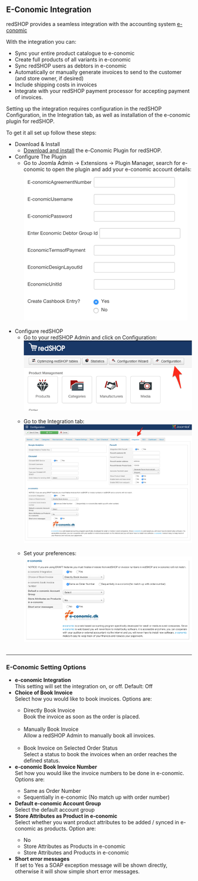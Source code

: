 ## E-Conomic Integration
redSHOP provides a seamless integration with the accounting system <a href="https://www.reviso.com/blog/e-conomic-uk-is-now-reviso/">e-conomic</a>

With the integration you can:

<ul>
<li>Sync your entire product catalogue to e-conomic
<li>Create full products of all variants in e-conomic
<li>Sync redSHOP users as debtors in e-conomic
<li>Automatically or manually generate invoices to send to the customer (and store owner, if desired)
<li>Include shipping costs in invoices
<li>Integrate with your redSHOP payment processor for accepting payment of invoices.
</ul>

Setting up the integration requires configuration in the redSHOP Configuration, in the Integration tab, as well as installation of the e-conomic plugin for redSHOP.

To get it all set up follow these steps:

<ul>
<li>Download & Install
    <ul>
    <!-- We need update the link-->
    <li><a href="http://docs-en.helpscoutdocs.com/article/62-i-purchased-a-product-how-do-i-download-it">Download and install</a> the e-Conomic Plugin for redSHOP.
    </ul>

<li>Configure The Plugin
    <ul>
    <li>Go to Joomla Admin -> Extensions -> Plugin Manager, search for e-conomic to open the plugin and add your e-conomic account details:
    <img src="./manual/en-US/chapters/e-conomic-integration/img/img4.png" class="example"/><br><br>
    </ul>

<li>Configure redSHOP
    <ul>
    <li>Go to your redSHOP Admin and click on Configuration:
    <img src="./manual/en-US/chapters/e-conomic-integration/img/img5.png" class="example"/><br><br>
    <li>Go to the Integration tab:
    <img src="./manual/en-US/chapters/e-conomic-integration/img/img6.png" class="example"/><br><br>
    <li>Set your preferences:
    <img src="./manual/en-US/chapters/e-conomic-integration/img/img7.png" class="example"/><br><br>
    </ul>
</ul>

<hr>

### E-Conomic Setting Options

<ul>
<li><b>e-conomic Integration</li></b>
This setting will set the integration on, or off. Default: Off

<li><b>Choice of Book Invoice</li></b>
Select how you would like to book invoices.  Options are:
    <ul>
    <li>Directly Book Invoice</li>
    Book the invoice as soon as the order is placed.<br><br>
    <li>Manually Book Invoice</li>
    Allow a redSHOP Admin to manually book all invoices.<br><br>
    <li>Book Invoice on Selected Order Status</li>
    Select a status to book the invoices when an order reaches the defined status.
    </ul>

<li><b>e-conomic Book Invoice Number</li></b>
Set how you would like the invoice numbers to be done in e-conomic.  Options are: 
    <ul>
    <li>Same as Order Number
    <li>Sequentially in e-conomic (No match up with order number)
    </ul>

<li><b>Default e-conomic Account Group</li></b>
Select the default account group

<li><b>Store Attributes as Product in e-conomic</li></b>
Select whether you want product attributes to be added / synced in e-conomic as products.  Option are:
    <ul>
    <li>No
    <li>Store Attributes as Products in e-conomic
    <li>Store Attributes and Products in e-conomic
    </ul>

<li><b>Short error messages</li></b>
If set to Yes a SOAP exception message will be shown directly, otherwise it will show simple short error messages.
</ul>